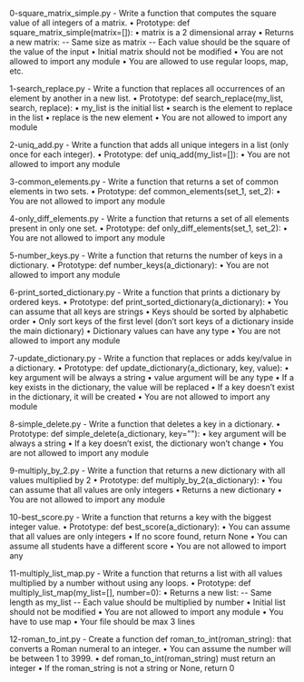 0-square_matrix_simple.py - Write a function that computes the square value of all integers of a matrix.
    • Prototype: def square_matrix_simple(matrix=[]):
    • matrix is a 2 dimensional array
    • Returns a new matrix:
    -- Same size as matrix
    -- Each value should be the square of the value of the input
    • Initial matrix should not be modified
    • You are not allowed to import any module
    • You are allowed to use regular loops, map, etc.

1-search_replace.py - Write a function that replaces all occurrences of an element by another in a new list.
    • Prototype: def search_replace(my_list, search, replace):
    • my_list is the initial list
    • search is the element to replace in the list
    • replace is the new element
    • You are not allowed to import any module

2-uniq_add.py - Write a function that adds all unique integers in a list (only once for each integer).
    • Prototype: def uniq_add(my_list=[]):
    • You are not allowed to import any module

3-common_elements.py - Write a function that returns a set of common elements in two sets.
    • Prototype: def common_elements(set_1, set_2):
    • You are not allowed to import any module

4-only_diff_elements.py - Write a function that returns a set of all elements present in only one set.
    • Prototype: def only_diff_elements(set_1, set_2):
    • You are not allowed to import any module

5-number_keys.py - Write a function that returns the number of keys in a dictionary.
    • Prototype: def number_keys(a_dictionary):
    • You are not allowed to import any module

6-print_sorted_dictionary.py - Write a function that prints a dictionary by ordered keys.
    • Prototype: def print_sorted_dictionary(a_dictionary):
    • You can assume that all keys are strings
    • Keys should be sorted by alphabetic order
    • Only sort keys of the first level (don’t sort keys of a dictionary inside the main dictionary)
    • Dictionary values can have any type
    • You are not allowed to import any module

7-update_dictionary.py - Write a function that replaces or adds key/value in a dictionary.
    • Prototype: def update_dictionary(a_dictionary, key, value):
    • key argument will be always a string
    • value argument will be any type
    • If a key exists in the dictionary, the value will be replaced
    • If a key doesn’t exist in the dictionary, it will be created
    • You are not allowed to import any module

8-simple_delete.py - Write a function that deletes a key in a dictionary.
    • Prototype: def simple_delete(a_dictionary, key=""):
    • key argument will be always a string
    • If a key doesn’t exist, the dictionary won’t change
    • You are not allowed to import any module

9-multiply_by_2.py - Write a function that returns a new dictionary with all values multiplied by 2
    • Prototype: def multiply_by_2(a_dictionary):
    • You can assume that all values are only integers
    • Returns a new dictionary
    • You are not allowed to import any module

10-best_score.py - Write a function that returns a key with the biggest integer value.
    • Prototype: def best_score(a_dictionary):
    • You can assume that all values are only integers
    • If no score found, return None
    • You can assume all students have a different score
    • You are not allowed to import any 

11-multiply_list_map.py - Write a function that returns a list with all values multiplied by a number without using any loops.
    • Prototype: def multiply_list_map(my_list=[], number=0):
    • Returns a new list:
    -- Same length as my_list
    -- Each value should be multiplied by number
    • Initial list should not be modified
    • You are not allowed to import any module
    • You have to use map
    • Your file should be max 3 lines

12-roman_to_int.py - Create a function def roman_to_int(roman_string): that converts a Roman numeral to an integer.
    • You can assume the number will be between 1 to 3999.
    • def roman_to_int(roman_string) must return an integer
    • If the roman_string is not a string or None, return 0